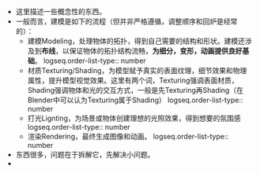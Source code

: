- 这里描述一些概念性的东西。
- 一般而言，建模是如下的流程（但并非严格遵循，调整顺序和回炉是经常的）：
	- 建模Modeling，处理物体的拓扑，得到自己需要的结构和形状。建模还涉及到**布线**，以保证物体的拓扑结构流畅，**为细分，变形，动画提供良好基础**。
	  logseq.order-list-type:: number
	- 材质Texturing/Shading，为模型赋予真实的表面纹理，细节效果和物理属性，提升模型视觉效果。这里有两个词，Texturing强调表面材质，Shading强调物体和光的交互方式，一般是先Texturing再Shading（在Blender中可以认为Texturing属于Shading）
	  logseq.order-list-type:: number
	- 打光Lignting，为场景或物体创建理想的光照效果，得到想要的氛围感
	  logseq.order-list-type:: number
	- 渲染Rendering，最终生成图像和动画。
	  logseq.order-list-type:: number
- 东西很多，问题在于拆解它，先解决小问题。
-